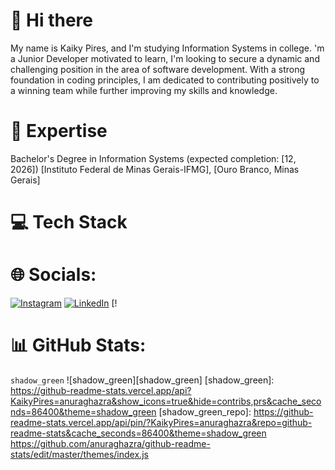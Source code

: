 # 👋 Hi there

My name is Kaiky Pires, and I'm studying Information Systems in college.
'm a Junior Developer motivated to learn, I'm looking to secure a dynamic and challenging position in the area of ​​software development. With a strong foundation in coding principles, I am dedicated to contributing positively to a winning team while further improving my skills and knowledge.


# 🚀 Expertise

Bachelor's Degree in Information Systems (expected completion: [12, 2026])
[Instituto Federal de Minas Gerais-IFMG], [Ouro Branco, Minas Gerais]


# 💻 Tech Stack


# 🌐 Socials:
[![Instagram](https://img.shields.io/badge/Instagram-%23E4405F.svg?logo=Instagram&logoColor=white)]() 
[![LinkedIn](https://img.shields.io/badge/LinkedIn-%230077B5.svg?logo=linkedin&logoColor=white)](https://www.linkedin.com/in/kaiky-pires-a63985265/) [!

# 📊 GitHub Stats:
`shadow_green` ![shadow_green][shadow_green]
[shadow_green]: https://github-readme-stats.vercel.app/api?KaikyPires=anuraghazra&show_icons=true&hide=contribs,prs&cache_seconds=86400&theme=shadow_green
[shadow_green_repo]: https://github-readme-stats.vercel.app/api/pin/?KaikyPires=anuraghazra&repo=github-readme-stats&cache_seconds=86400&theme=shadow_green
https://github.com/anuraghazra/github-readme-stats/edit/master/themes/index.js
